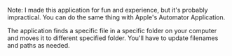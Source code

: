 Note: I made this application for fun and experience, but it's probably impractical. You can do the same thing with Apple's Automator Application.

The application finds a specific file in a specific folder on your computer and moves it to different specified folder. You'll have to update filenames and paths as needed.
